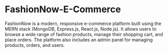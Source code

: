 # FashionNow-E-Commerce
FashionNow is a modern, responsive e-commerce platform built using the MERN stack (MongoDB, Express.js, React.js, Node.js). It allows users to browse a wide range of fashion products, manage their shopping cart, and place orders. The platform also includes an admin panel for managing products, orders, and users.
